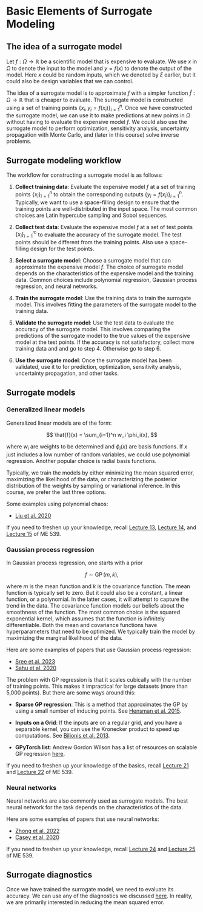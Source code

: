 # Basic Elements of Surrogate Modeling

## The idea of a surrogate model

Let $f:\Omega \to \mathbb{R}$ be a scientific model that is expensive to evaluate. 
We use $x$ in $\Omega$ to denote the input to the model and $y = f(x)$ to denote the output of the model.
Here $x$ could be random inputs, which we denoted by $\xi$ earlier, but it could also be design variables that we can control.

The idea of a surrogate model is to approximate $f$ with a simpler function $\hat{f}:\Omega \to \mathbb{R}$ that is cheaper to evaluate. The surrogate model is constructed using a set of training points $\{x_i, y_i = f(x_i)\}_{i=1}^n$.
Once we have constructed the surrogate model, we can use it to make predictions at new points in $\Omega$ without having to evaluate the expensive model $f$.
We could also use the surrogate model to perform optimization, sensitivity analysis, uncertainty propagation with Monte Carlo, and (later in this course) solve inverse problems.

## Surrogate modeling workflow

The workflow for constructing a surrogate model is as follows:

1. **Collect training data**: Evaluate the expensive model $f$ at a set of training points $\{x_i\}_{i=1}^n$ to obtain the corresponding outputs $\{y_i = f(x_i)\}_{i=1}^n$. Typically, we want to use a space-filling design to ensure that the training points are well-distributed in the input space.
The most common choices are Latin hypercube sampling and Sobol sequences.

2. **Collect test data**: Evaluate the expensive model $f$ at a set of test points $\{x_i\}_{i=1}^m$ to evaluate the accuracy of the surrogate model. The test points should be different from the training points. Also use a space-filling design for the test points.

3. **Select a surrogate model**: Choose a surrogate model that can approximate the expensive model $f$. The choice of surrogate model depends on the characteristics of the expensive model and the training data. Common choices include polynomial regression, Gaussian process regression, and neural networks.

4. **Train the surrogate model**: Use the training data to train the surrogate model. This involves fitting the parameters of the surrogate model to the training data.

5. **Validate the surrogate model**: Use the test data to evaluate the accuracy of the surrogate model. This involves comparing the predictions of the surrogate model to the true values of the expensive model at the test points. If the accuracy is not satisfactory, collect more training data and and go to step 4.
Otherwise go to step 6.

6. **Use the surrogate model**: Once the surrogate model has been validated, use it to for prediction, optimization, sensitivity analysis, uncertainty propagation, and other tasks.


## Surrogate models

### Generalized linear models
Generalized linear models are of the form:

$$
    \hat{f}(x) = \sum_{i=1}^n w_i \phi_i(x),
$$

where $w_i$ are weights to be determined and $\phi_i(x)$ are basis functions.
If $x$ just includes a low number of random variables, we could use polynomial regression.
Another popular choice is radial basis functions.

Typically, we train the models by either minimizing the mean squared error, maximizing the likelihood of the data, or characterizing the posterior distribution of the weights by sampling or variational inference.
In this course, we prefer the last three options.

Some examples using polynomial chaos:

+ [Liu et al. 2020](https://www.sciencedirect.com/science/article/abs/pii/S0951832020305093)

If you need to freshen up your knowledge, recall [Lecture 13](https://predictivesciencelab.github.io/data-analytics-se/lecture13/intro.html), [Lecture 14](https://predictivesciencelab.github.io/data-analytics-se/lecture14/intro.html), and [Lecture 15](https://predictivesciencelab.github.io/data-analytics-se/lecture15/intro.html) of ME 539.

### Gaussian process regression
In Gaussian process regression, one starts with a prior

$$
    f\sim \operatorname{GP}(m, k),
$$

where $m$ is the mean function and $k$ is the covariance function.
The mean function is typically set to zero.
But it could also be a constant, a linear function, or a polynomial.
In the latter cases, it will attempt to capture the trend in the data.
The covariance function models our beliefs about the smoothness of the function.
The most common choice is the squared exponential kernel, which assumes that the function is infinitely differentiable.
Both the mean and covariance functions have hyperparameters that need to be optimized.
We typically train the model by maximizing the marginal likelihood of the data.

Here are some examples of papers that use Gaussian process regression:

+ [Sree et al. 2023](https://www.sciencedirect.com/science/article/abs/pii/S1751616123000486)
+ [Sahu et al. 2020](https://ieeexplore.ieee.org/abstract/document/9103068)

The problem with GP regression is that it scales cubically with the number of training points.
This makes it impractical for large datasets (more than 5,000 points).
But there are some ways around this:

+ **Sparse GP regression**: This is a method that approximates the GP by using a small number of inducing points. See [Hensman et al. 2015](https://proceedings.mlr.press/v38/hensman15.pdf).

+ **Inputs on a Grid**: If the inputs are on a regular grid, and you have a separable kernel, you can use the Kronecker product to speed up computations. See [Bilionis et al. 2013](https://www.sciencedirect.com/science/article/abs/pii/S0021999113000417).

+ **GPyTorch list**: Andrew Gordon Wilson has a list of resources on scalable GP regression [here](https://docs.gpytorch.ai/en/stable/examples/02_Scalable_Exact_GPs/index.html#exact-gps-with-gpu-acceleration).

If you need to freshen up your knowledge of the basics, recall [Lecture 21](https://predictivesciencelab.github.io/data-analytics-se/lecture21/intro.html) and [Lecture 22](https://predictivesciencelab.github.io/data-analytics-se/lecture22/intro.html) of ME 539.

### Neural networks
Neural networks are also commonly used as surrogate models.
The best neural network for the task depends on the characteristics of the data.

Here are some examples of papers that use neural networks:

+ [Zhong et al. 2022](https://www.sciencedirect.com/science/article/abs/pii/S0378517322001429)
+ [Casey et al. 2020](https://pubs.acs.org/doi/abs/10.1021/acs.jcim.0c00259)

If you need to freshen up your knowledge, recall [Lecture 24](https://predictivesciencelab.github.io/data-analytics-se/lecture24/intro.html) and [Lecture 25](https://predictivesciencelab.github.io/data-analytics-se/lecture25/intro.html) of ME 539.

## Surrogate diagnostics

Once we have trained the surrogate model, we need to evaluate its accuracy.
We can use any of the diagnostics we discussed [here](https://predictivesciencelab.github.io/data-analytics-se/lecture15/hands-on-15.3.html).
In reality, we are primarily interested in reducing the mean squared error.